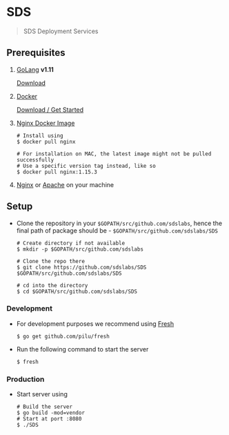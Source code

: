 # SDS

> SDS Deployment Services

## Prerequisites

1. [GoLang](https://golang.org/) **v1.11**

   [Download](https://golang.org/dl/)

2. [Docker](https://www.docker.com/)

   [Download / Get Started](https://www.docker.com/get-started)

3. [Nginx Docker Image](https://hub.docker.com/_/nginx/)

   ```shell
   # Install using
   $ docker pull nginx

   # For installation on MAC, the latest image might not be pulled successfully
   # Use a specific version tag instead, like so
   $ docker pull nginx:1.15.3
   ```

4. [Nginx](https://nginx.org/en/download.html) or [Apache](https://httpd.apache.org/download.cgi) on your machine

## Setup

- Clone the repository in your `$GOPATH/src/github.com/sdslabs`, hence the final path of package should be - `$GOPATH/src/github.com/sdslabs/SDS`

  ```shell
  # Create directory if not available
  $ mkdir -p $GOPATH/src/github.com/sdslabs

  # Clone the repo there
  $ git clone https://github.com/sdslabs/SDS $GOPATH/src/github.com/sdslabs/SDS

  # cd into the directory
  $ cd $GOPATH/src/github.com/sdslabs/SDS
  ```

### Development

- For development purposes we recommend using [Fresh](https://github.com/pilu/fresh)

  ```shell
  $ go get github.com/pilu/fresh
  ```

- Run the following command to start the server
  ```shell
  $ fresh
  ```

### Production

- Start server using
  ```shell
  # Build the server
  $ go build -mod=vendor
  # Start at port :8080
  $ ./SDS
  ```

